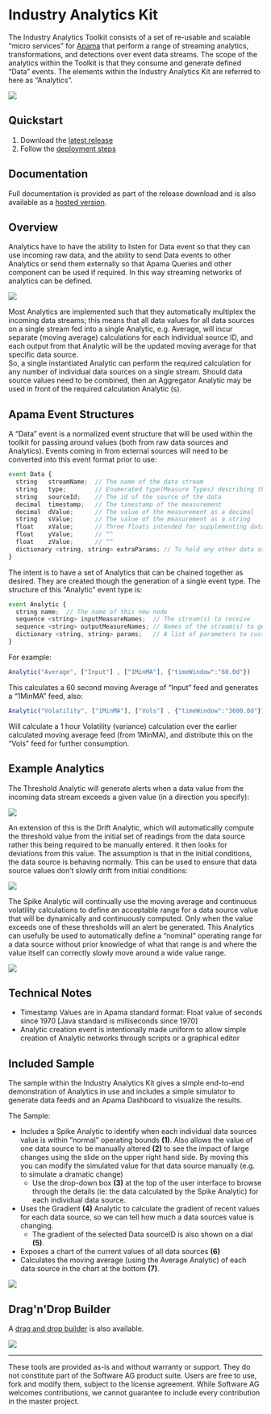 # Industry Analytics Kit

The Industry Analytics Toolkit consists of a set of re-usable and scalable “micro services” for [Apama](http://www.apamacommunity.com/)
that perform a range of streaming analytics, transformations, and detections over event data streams. 
The scope of the analytics within the Toolkit is that they consume and generate defined “Data” events. 
The elements within the Industry Analytics Kit are referred to here as “Analytics”.

<img src="https://user-images.githubusercontent.com/38696279/57368683-a71f1f80-7183-11e9-8300-ab8f8addae40.png"/>

## Quickstart

1. Download the [latest release](https://github.com/softwareag/apama-industry-analytics-kit/releases)
2. Follow the [deployment steps](https://softwareag.github.io/apama-industry-analytics-kit/Industry%20Analytics%20Kit%20Deployment.html)

## Documentation

Full documentation is provided as part of the release download and is also available as a [hosted version](https://softwareag.github.io/apama-industry-analytics-kit/).

## Overview

Analytics have to have the ability to listen for Data event so that they can use incoming raw data, 
and the ability to send Data events to other Analytics or send them externally so that Apama Queries
and other component can be used if required. In this way streaming networks of analytics can be defined.

<img src="https://user-images.githubusercontent.com/38696279/57368756-d46bcd80-7183-11e9-9b27-c2fd5367da4b.png"/>

Most Analytics are implemented such that they automatically multiplex the incoming data streams; 
this means that all data values for all data sources on a single stream fed into a single Analytic, 
e.g. Average, will incur separate (moving average) calculations for each individual source ID, 
and each output from that Analytic will be the updated moving average for that specific data source.  
So, a single instantiated Analytic can perform the required calculation for any number of individual data sources on a single stream. 
Should data source values need to be combined, then an Aggregator Analytic may be used in front of the required calculation Analytic (s).

## Apama Event Structures

A “Data” event is a normalized event structure that will be used within the toolkit for passing around values 
(both from raw data sources and Analytics). Events coming in from external sources will need to be converted 
into this event format prior to use:

```javascript
event Data {
  string   streamName;  // The name of the data stream
  string   type;        // Enumerated type(Measure Types) describing this event as ANOMALY, COMPUTED or RAW
  string   sourceId;    // The id of the source of the data
  decimal  timestamp;   // The timestamp of the measurement
  decimal  dValue;      // The value of the measurement as a decimal
  string   sValue;      // The value of the measurement as a string
  float    xValue;      // Three floats intended for supplementing data in dValue or sValue (such as a location)
  float    yValue;      // ^^
  float    zValue;      // ^^ 
  dictionary <string, string> extraParams; // To hold any other data associated with the measurement
}
```
The intent is to have a set of Analytics that can be chained together as desired. They are created though the generation of a single event type. 
The structure of this “Analytic” event type is:

```javascript
event Analytic {
  string name;  // The name of this new node
  sequence <string> inputMeasureNames;  // The stream(s) to receive
  sequence <string> outputMeasureNames; // Names of the stream(s) to generate
  dictionary <string, string> params;   // A list of parameters to customize this instance
}
```

For example:
```javascript
Analytic("Average", ["Input"] , ["1MinMA"], {"timeWindow":"60.0d"})
```

This calculates a 60 second moving Average of “Input” feed and generates a “1MinMA” feed, also:
```javascript
Analytic("Volatility", ["1MinMA"], ["Vols"] , {"timeWindow":"3600.0d"})
```
Will calculate a 1 hour Volatility (variance) calculation over the earlier calculated moving average feed (from 1MinMA), 
and distribute this on the “Vols” feed for further consumption.

## Example Analytics
The Threshold Analytic will generate alerts when a data value from the incoming data stream exceeds a given value 
(in a direction you specify):

<img src="https://user-images.githubusercontent.com/38696279/57369135-c79ba980-7184-11e9-8c22-051703f89708.png"/>

An extension of this is the Drift Analytic, which will automatically compute the threshold value from the initial set 
of readings from the data source rather this being required to be manually entered. It then looks for deviations from this value. 
The assumption is that in the initial conditions, the data source is behaving normally.
This can be used to ensure that data source values don’t slowly drift from initial conditions:

<img src="https://user-images.githubusercontent.com/38696279/57369194-e601a500-7184-11e9-9dfd-9b6c7817d59c.png"/>

The Spike Analytic will continually use the moving average and continuous volatility calculations to define an acceptable
range for a data source value that will be dynamically and continuously computed. Only when the value exceeds one of 
these thresholds will an alert be generated. This Analytics can usefully be used to automatically define a “nominal” 
operating range for a data source without prior knowledge of what that range is and where the value itself can correctly 
slowly move around a wide value range.

<img src="https://user-images.githubusercontent.com/38696279/57369232-fb76cf00-7184-11e9-9522-6ba0d0f79e47.png"/>

## Technical Notes
* Timestamp Values are in Apama standard format: Float value of seconds since 1970 [Java standard is milliseconds since 1970]
* Analytic creation event is intentionally made uniform to allow simple creation of Analytic networks through scripts or a graphical editor

## Included Sample
The sample within the Industry Analytics Kit gives a simple end-to-end demonstration of Analytics in use and includes a simple simulator to generate data feeds and an Apama Dashboard to visualize the results. 

The Sample:
*	Includes a Spike Analytic to identify when each individual data sources value is within “normal” operating bounds **(1)**. 
Also allows the value of one data source to be manually altered **(2)** to see the impact of large changes using the slide 
on the upper right hand side. By moving this you can modify the simulated value for that data source manually 
(e.g. to simulate a dramatic change)
    - Use the drop-down box **(3)** at the top of the user interface to browse through the details 
    (ie: the data calculated by the Spike Analytic) for each individual data source.
*	Uses the Gradient **(4)** Analytic to calculate the gradient of recent values for each data source, 
so we can tell how much a data sources value is changing.
    - The gradient of the selected Data sourceID is also shown on a dial **(5)**.
*	Exposes a chart of the current values of all data sources **(6)**
*	Calculates the moving average (using the Average Analytic) of each data source in the chart at the bottom **(7)**.

<img src="https://user-images.githubusercontent.com/38696279/57369895-ad62cb00-7186-11e9-8698-c7263ed127f8.png"/>

## Drag'n'Drop Builder

A [drag and drop builder](https://softwareag.github.io/apama-industry-analytics-kit-builder/) is also available.

[<img src="https://user-images.githubusercontent.com/38696279/57377601-bf4e6900-719a-11e9-815f-e13bf3fab11f.png"/>](https://softwareag.github.io/apama-industry-analytics-kit-builder/)

------------------------------

These tools are provided as-is and without warranty or support. They do not constitute part of the Software AG product suite. Users are free to use, fork and modify them, subject to the license agreement. While Software AG welcomes contributions, we cannot guarantee to include every contribution in the master project.
